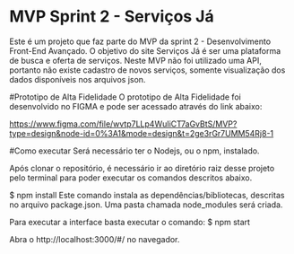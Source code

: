 # MVP Sprint 2 - Serviços Já

Este é um projeto que faz parte do MVP da sprint 2 - Desenvolvimento Front-End Avançado.
O objetivo do site Serviços Já é ser uma plataforma de busca e oferta de serviços.
Neste MVP não foi utilizado uma API, portanto não existe cadastro de novos serviços, somente visualização dos dados disponíveis nos arquivos json.

#Prototipo de Alta Fidelidade
O prototipo de Alta Fidelidade foi desenvolvido no FIGMA e pode ser acessado através do link abaixo:

https://www.figma.com/file/wvtp7LLp4WuIiCT7aGvBtS/MVP?type=design&node-id=0%3A1&mode=design&t=2ge3rGr7UMM54Rj8-1

#Como executar
Será necessário ter o Nodejs, ou o npm, instalado.

Após clonar o repositório, é necessário ir ao diretório raiz desse projeto pelo terminal para poder executar os comandos descritos abaixo.

$ npm install Este comando instala as dependências/bibliotecas, descritas no arquivo package.json. Uma pasta chamada node_modules será criada.

Para executar a interface basta executar o comando: $ npm start

Abra o http://localhost:3000/#/ no navegador.
